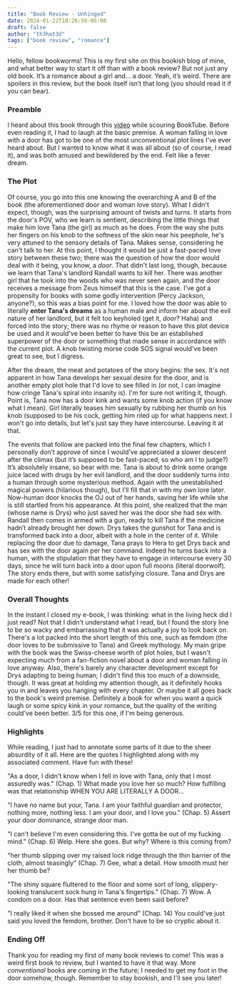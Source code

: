 ```yaml
---
title: "Book Review - Unhinged"
date: 2024-01-22T18:26:59-05:00
draft: false
author: "th3hat3d"
tags: ["book review", "romance"]
---
```


Hello, fellow bookworms! This is my first site on this bookish blog of mine, and what better way to start it off than with a book review? But not just any old book. It’s a romance about a girl and… a door. Yeah, it’s weird. There are spoilers in this review, but the book itself isn’t that long (you should read it if you can bear). 

### Preamble 

I heard about this book through this [video](https://youtu.be/szFXk8yLvK4?si=QFe8QHZ04AmLt1lH) while scouring BookTube. Before even reading it, I had to laugh at the basic premise. A woman falling in love with a door has got to be one of the most unconventional plot lines I've ever heard about. But I wanted to know what it was all about (so of course, I read it), and was both amused and bewildered by the end. Felt like a fever dream. 

### The Plot

Of course, you go into this one knowing the overarching A and B of the book (the aforementioned door and woman love story). What I didn't expect, though, was the surprising amount of twists and turns. It starts from the door's POV, who we learn is sentient, describing the little things that make him love Tana (the girl) as much as he does. From the way she puts her fingers on his knob to the softness of the skin near his peephole, he's very attuned to the sensory details of Tana. Makes sense, considering he can't talk to her. At this point, I thought it would be just a fast-paced love story between these two; there was the question of how the door would deal with it being, you know, a *door*. That didn't last long, though, because we learn that Tana's landlord Randall wants to kill her. There was another girl that he took into the woods who was never seen again, and the door receives a message from Zeus himself that this is the case. I've got a propensity for books with some godly intervention (Percy Jackson, anyone?), so this was a bias point for me. I loved how the door was able to literally **enter Tana's dreams** as a human male and inform her about the evil nature of her landlord, but it felt too keyholed (get it, *door*? Haha) and forced into the story; there was no rhyme or reason to have this plot device be used and it would've been better to have this be an established superpower of the door or something that made sense in accordance with the current plot. A knob twisting morse code SOS signal would've been great to see, but I digress. 

After the dream, the meat and potatoes of the story begins: the sex. It's not apparent in how Tana develops her sexual desire for the door, and is another empty plot hole that I'd love to see filled in (or not, I can imagine how cringe Tana's spiral into insanity is). I'm for sure not writing it, though. Point is, Tana now has a door kink and wants some knob action (if you know what I mean). Girl literally teases him sexually by rubbing her thumb on his knob (supposed to be his cock, getting him riled up for what happens next. I won't go into details, but let's just say they have intercourse. Leaving it at that. 


The events that follow are packed into the final few chapters, which I personally don’t approve of since I would’ve appreciated a slower descent after the climax (but it’s supposed to be fast-paced, so who am I to judge?) It’s absolutely insane, so bear with me. Tana is about to drink some orange juice laced with drugs by her evil landlord, and the door suddenly turns into a human through some mysterious method. Again with the unestablished magical powers (hilarious though), but I’ll fill that in with my own lore later. Now-human door knocks the OJ out of her hands, saving her life while she is still startled from his appearance. At this point, she realized that the man (whose name is Drys) who just saved her was the door she had sex with. Randall then comes in armed with a gun, ready to kill Tana if the medicine hadn’t already brought her down. Drys takes the gunshot for Tana and is transformed back into a door, albeit with a hole in the center of it. While replacing the door due to damage, Tana prays to Hera to get Drys back and has sex with the door again per her command. Indeed he turns back into a human, with the stipulation that they have to engage in intercourse every 30 days, since he will turn back into a door upon full moons (literal doorwolf). The story ends there, but with some satisfying closure. Tana and Drys are made for each other!

### Overall Thoughts

In the instant I closed my e-book, I was thinking: what in the living heck did I just read? Not that I didn't understand what I read, but I found the story line to be so wacky and embarrassing that it was actually a joy to look back on. There's a lot packed into the short length of this one, such as femdom (the door loves to be submissive to Tana) and Greek mythology. My main gripe with the book was the Swiss-cheese worth of plot holes, but I wasn't expecting much from a fan-fiction novel about a door and woman falling in love anyway. Also, there's barely any character development except for Drys adapting to being human; I didn't find this too much of a downside, though. It was great at holding my attention though, as it definitely hooks you in and leaves you hanging with every chapter. Or maybe it all goes back to the book's weird premise. Definitely a book for when you want a quick laugh or some spicy kink in your romance, but the quality of the writing could've been better. 3/5 for this one, if I'm being generous.

### Highlights

While reading, I just had to annotate some parts of it due to the sheer absurdity of it all. Here are the quotes I highlighted along with my associated comment. Have fun with these!


"As a door, I didn't know when I fell in love with Tana, only that I most assuredly was." (Chap. 1)
What made you love her so much? How fulfilling was that relationship WHEN YOU ARE LITERALLY A DOOR...



"I have no name but your, Tana. I am your faithful guardian and protector, nothing more, nothing less. I am your door, and I love you." (Chap. 5)
Assert your door dominance, strange door man.



"I can't believe I'm even considering this. I've gotta be out of my fucking mind." (Chap. 6)
Welp. Here she goes. But why? Where is this coming from?



"her thumb slipping over my raised lock ridge through the thin barrier of the cloth, almost teasingly" (Chap. 7)
Gee, what a detail. How smooth must her her thumb be?



"The shiny square fluttered to the floor and some sort of long, slippery-looking translucent sock hung in Tana's fingertips." (Chap. 7)
Wow. A condom on a door. Has that sentence even been said before?



"I really liked it when she bossed me around" (Chap. 14)
You could've just said you loved the femdom, brother. Don't have to be so cryptic about it.


### Ending Off

Thank you for reading my first of many book reviews to come! This was a weird first book to review, but I wanted to have it that way. More *conventional* books are coming in the future; I needed to get my foot in the door somehow, though. Remember to stay bookish, and I'll see you later!
